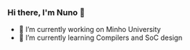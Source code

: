 ### Hi there, I'm Nuno 👋
- 🔭 I’m currently working on Minho University
- 🌱 I’m currently learning Compilers and SoC design

<!--
**nunogct/nunogct** is a ✨ _special_ ✨ repository because its `README.md` (this file) appears on your GitHub profile.

Here are some ideas to get you started:

- 🔭 I’m currently working on Minho University
- 🌱 I’m currently learning Compilers and SoC design
- 👯 I’m looking to collaborate on ...
- 🤔 I’m looking for help with ...
- 💬 Ask me about ...
- 📫 How to reach me: ...
- 😄 Pronouns: ...
- ⚡ Fun fact: ...
-->
